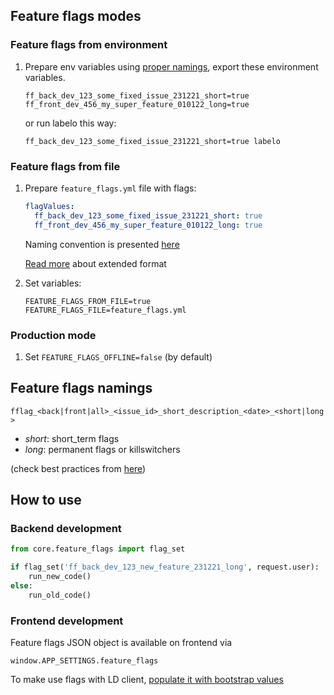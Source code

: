 ## Feature flags modes

### Feature flags from environment

1. Prepare env variables using [proper namings](#feature-flags-namings), export these environment variables.

    ```
    ff_back_dev_123_some_fixed_issue_231221_short=true
    ff_front_dev_456_my_super_feature_010122_long=true
    ```
   or run labelo this way: 
   ```
   ff_back_dev_123_some_fixed_issue_231221_short=true labelo 
   ```


### Feature flags from file

1. Prepare `feature_flags.yml` file with flags:

    ```yml
    flagValues:
      ff_back_dev_123_some_fixed_issue_231221_short: true
      ff_front_dev_456_my_super_feature_010122_long: true
    ```
   
    Naming convention is presented [here](#feature-flags-namings)
    
    [Read more](https://docs.launchdarkly.com/sdk/features/flags_from_files#creating_a_flag_data_file) about extended format
    
2. Set variables:

    ```
    FEATURE_FLAGS_FROM_FILE=true
    FEATURE_FLAGS_FILE=feature_flags.yml
    ```

### Production mode

1. Set `FEATURE_FLAGS_OFFLINE=false` (by default)



## Feature flags namings

`fflag_<back|front|all>_<issue_id>_short_description_<date>_<short|long>`

- *short*: short_term flags
- *long*: permanent flags or killswitchers

(check best practices from [here](https://launchdarkly.com/blog/best-practices-short-term-permanent-flags/))


## How to use

### Backend development

```python
from core.feature_flags import flag_set

if flag_set('ff_back_dev_123_new_feature_231221_long', request.user):
    run_new_code()
else:
    run_old_code()
```


### Frontend development

Feature flags JSON object is available on frontend via

```
window.APP_SETTINGS.feature_flags
```

To make use flags with LD client, [populate it with bootstrap values](https://docs.launchdarkly.com/sdk/features/bootstrapping#javascript)
